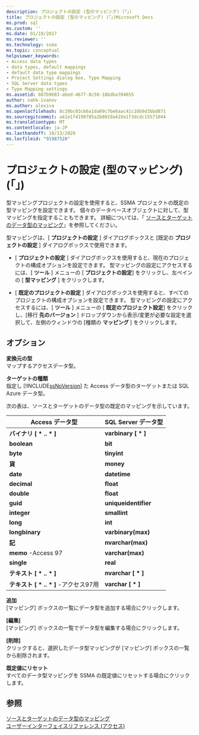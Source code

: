 ```yaml
---
description: プロジェクトの設定 (型のマッピング) (「」)
title: プロジェクトの設定 (型のマッピング) (「」)Microsoft Docs
ms.prod: sql
ms.custom: ''
ms.date: 01/19/2017
ms.reviewer: ''
ms.technology: ssma
ms.topic: conceptual
helpviewer_keywords:
- Access data types
- data types, default mappings
- default data type mappings
- Project Settings dialog box, Type Mapping
- SQL Server data types
- Type Mapping settings
ms.assetid: b87b9683-abed-4677-8c50-18bdba704655
author: nahk-ivanov
ms.author: alexiva
ms.openlocfilehash: 8c39bc03cb6a1da09c7be6aac41c18b9d3bbd871
ms.sourcegitcommit: a41e1f4199785a2b8019a419a1f3dcdc15571044
ms.translationtype: MT
ms.contentlocale: ja-JP
ms.lasthandoff: 10/13/2020
ms.locfileid: "91987528"
---
```

# <a name="project-settings-type-mapping-accesstosql"></a>プロジェクトの設定 (型のマッピング) (「」)
型マッピングプロジェクトの設定を使用すると、SSMA プロジェクトの既定の型マッピングを設定できます。 個々のデータベースオブジェクトに対して、型マッピングを指定することもできます。 詳細については、「 [ソースとターゲットのデータ型のマッピング](mapping-source-and-target-data-types-accesstosql.md)」を参照してください。  
  
型マッピングは、[ **プロジェクトの設定** ] ダイアログボックスと [既定の **プロジェクトの設定** ] ダイアログボックスで使用できます。  
  
-   [ **プロジェクトの設定** ] ダイアログボックスを使用すると、現在のプロジェクトの構成オプションを設定できます。 型マッピングの設定にアクセスするには、[ **ツール** ] メニューの [ **プロジェクトの設定**] をクリックし、左ペインの [ **型マッピング** ] をクリックします。  
  
-   [ **既定のプロジェクトの設定** ] ダイアログボックスを使用すると、すべてのプロジェクトの構成オプションを設定できます。 型マッピングの設定にアクセスするには、[ **ツール** ] メニューの [ **既定のプロジェクト設定**] をクリックし、[移行 **先のバージョン** ] ドロップダウンから表示/変更が必要な設定を選択して、左側のウィンドウの [種類の **マッピング** ] をクリックします。  
  
## <a name="options"></a>オプション  
**変換元の型**  
マップするアクセスデータ型。  
  
**ターゲットの種類**  
指定し [!INCLUDE[ssNoVersion](../../includes/ssnoversion-md.md)] た Access データ型のターゲットまたは SQL Azure データ型。  
  
次の表は、ソースとターゲットのデータ型の既定のマッピングを示しています。  
  
|Access データ型|SQL Server データ型|  
|--------------------|------------------------|  
|**バイナリ [ \* .. \* ]**|**varbinary [ \* ]**|  
|**boolean**|**bit**|  
|**byte**|**tinyint**|  
|**貨**|**money**|  
|**date**|**datetime**|  
|**decimal**|**float**|  
|**double**|**float**|  
|**guid**|**uniqueidentifier**|  
|**integer**|**smallint**|  
|**long**|**int**|  
|**longbinary**|**varbinary(max)**|  
|**記**|**nvarchar(max)**|  
|**memo** -Access 97|**varchar(max)**|  
|**single**|**real**|  
|**テキスト [ \* .. \* ]**|**nvarchar [ \* ]**|  
|**テキスト [ \* .. \* ]** -アクセス97用|**varchar [ \* ]**|  
  
**追加**  
[マッピング] ボックスの一覧にデータ型を追加する場合にクリックします。  
  
**[編集]**  
[マッピング] ボックスの一覧でデータ型を編集する場合にクリックします。  
  
**[削除]**  
クリックすると、選択したデータ型マッピングが [マッピング] ボックスの一覧から削除されます。  
  
**既定値にリセット**  
すべてのデータ型マッピングを SSMA の既定値にリセットする場合にクリックします。  
  
## <a name="see-also"></a>参照  
[ソースとターゲットのデータ型のマッピング](mapping-source-and-target-data-types-accesstosql.md)  
[ユーザーインターフェイスリファレンス (アクセス)](./user-interface-reference-accesstosql.md)  
